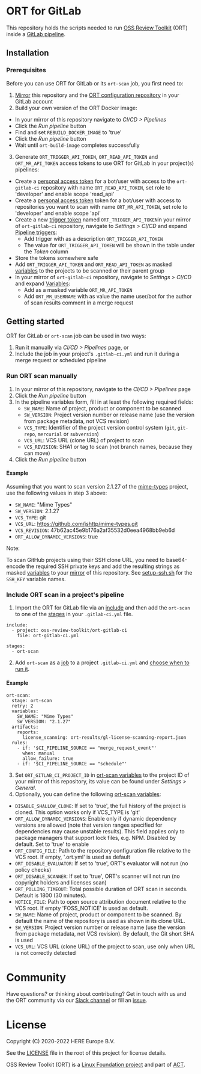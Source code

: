 # ORT for GitLab

This repository holds the scripts needed to run [OSS Review Toolkit][ort] (ORT) inside a [GitLab pipeline][gitlab-pipelines].

## Installation

### Prerequisites

Before you can use ORT for GitLab or its `ort-scan` job, you first need to:

1. [Mirror][gitlab-mirror] this repository and the [ORT configuration repository][ort-configuration-repo] in your GitLab account
2. Build your own version of the ORT Docker image:
  * In your mirror of this repository navigate to *CI/CD > Pipelines*
  * Click the *Run pipeline* button
  * Find and set `REBUILD_DOCKER_IMAGE` to 'true'
  * Click the *Run pipeline* button
  * Wait until `ort-build-image` completes successfully
3. Generate `ORT_TRIGGER_API_TOKEN`,  `ORT_READ_API_TOKEN` and `ORT_MR_API_TOKEN` access tokens to use ORT for GitLab in your project(s) pipelines:
  * Create a [personal access token][gitlab-personal-access-tokens] for a bot/user with access to the `ort-gitlab-ci` repository with name `ORT_READ_API_TOKEN`, set role to 'developer' and enable scope 'read_api'
  * Create a [personal access token][gitlab-personal-access-tokens] token for a bot/user with access to repositories you want to scan with name `ORT_MR_API_TOKEN`, set role to 'developer' and enable scope 'api'
  * Create a new [trigger token][gitlab-trigger-token] named `ORT_TRIGGER_API_TOKEN`in your mirror of `ort-gitlab-ci` repository, navigate to *Settings > CI/CD* and expand [Pipeline triggers][gitlab-trigger-token]:
    * Add trigger with as a description `ORT_TRIGGER_API_TOKEN`
    * The value for `ORT_TRIGGER_API_TOKEN` will be shown in the table under the _Token_ column
  * Store the tokens somewhere safe
  * Add `ORT_TRIGGER_API_TOKEN` and `ORT_READ_API_TOKEN` as masked [variables][gitlab-variables] to the projects to be scanned or their parent group
  * In your mirror of `ort-gitlab-ci` repository, navigate to *Settings > CI/CD* and expand [Variables][gitlab-variables]:
    * Add as a masked variable `ORT_MR_API_TOKEN` 
    * Add `ORT_MR_USERNAME` with as value the name user/bot for the author of scan results comment in a merge request

## Getting started

ORT for GitLab or `ort-scan` job can be used in two ways:

1. Run it manually via *CI/CD > Pipelines* page, or
2. Include the job in your project's `.gitlab-ci.yml` and run it during a merge request or scheduled pipeline

### Run ORT scan manually

1. In your mirror of this repository, navigate to the *CI/CD > Pipelines* page
2. Click the *Run pipeline* button
3. In the pipeline variables form, fill in at least the following required fields:
   - `SW_NAME`: Name of project, product or component to be scanned
   - `SW_VERSION`: Project version number or release name (use the version from package metadata, not VCS revision)
   - `VCS_TYPE`: Identifier of the project version control system (`git`, `git-repo`, `mercurial` or `subversion`)
   - `VCS_URL`: VCS URL (clone URL) of project to scan
   - `VCS_REVISION`: SHA1 or tag to scan (not branch names, because they can move)
4. Click the *Run pipeline* button

#### Example

Assuming that you want to scan version 2.1.27 of the [mime-types][mime-types] project, use the following values in step 3 above:

- `SW_NAME`: "Mime Types"
- `SW_VERSION`: 2.1.27
- `VCS_TYPE`: git
- `VCS_URL`: https://github.com/jshttp/mime-types.git
- `VCS_REVISION`: 47b62ac45e9b176a2af35532d0eea4968bb9eb6d
- `ORT_ALLOW_DYNAMIC_VERSIONS`: true

Note:

To scan GitHub projects using their SSH clone URL, you need to base64-encode the required SSH private keys and add the resulting strings as masked [variables][gitlab-variables] to your [mirror][gitlab-mirror] of this repository. See [setup-ssh.sh](./scripts/setup-ssh.sh) for the `SSH_KEY` variable names.

### Include ORT scan in a project's pipeline
1. Import the ORT for GitLab file via an [include][gitlab-include] and then add the `ort-scan` to one of the [stages][gitlab-stages] in your `.gitlab-ci.yml` file.

```
include:
  - project: oss-review-toolkit/ort-gitlab-ci
    file: ort-gitlab-ci.yml

stages:
  - ort-scan
```

2. Add `ort-scan` as a [job][gitlab-job] to a project `.gitlab-ci.yml` and [choose when to run it][gitlab-job-control].

#### Example

```
ort-scan:
  stage: ort-scan
  retry: 2
  variables:
    SW_NAME: "Mime Types"
    SW_VERSION: "2.1.27"
  artifacts:
    reports:
      license_scanning: ort-results/gl-license-scanning-report.json
  rules:
    - if: '$CI_PIPELINE_SOURCE == "merge_request_event"'
      when: manual
      allow_failure: true
    - if: '$CI_PIPELINE_SOURCE == "schedule"'
```

3. Set `ORT_GITLAB_CI_PROJECT_ID` in [ort-scan variables][gitlab-variables] to the project ID of your mirror of this repository, its value can be found under *Settings > General*.
4. Optionally, you can define the following [ort-scan variables][gitlab-variables]:

- `DISABLE_SHALLOW_CLONE`: If set to 'true', the full history of the project is cloned. This option works only if VCS_TYPE is 'git'
- `ORT_ALLOW_DYNAMIC_VERSIONS`: Enable only if dynamic dependency versions are allowed (note that version ranges specified for dependencies may cause unstable results). This field applies only to package managers that support lock files, e.g. NPM. Disabled by default. Set to 'true' to enable
- `ORT_CONFIG_FILE`: Path to the repository configuration file relative to the VCS root. If empty, '.ort.yml' is used as default
- `ORT_DISABLE_EVALUATOR`: If set to 'true', ORT's evaluator will not run (no policy checks)
- `ORT_DISABLE_SCANNER`: If set to 'true', ORT's scanner will not run (no copyright holders and licenses scan)
- `ORT_POLLING_TIMEOUT`: Total possible duration of ORT scan in seconds. Default is 1800 (30 minutes).
- `NOTICE_FILE`: Path to open source attribution document relative to the VCS root. If empty 'FOSS_NOTICE' is used as default.
- `SW_NAME`: Name of project, product or component to be scanned. By default the name of the repository is used as shown in its clone URL.
- `SW_VERSION`: Project version number or release name (use the version from package metadata, not VCS revision). By default, the Git short SHA is used
- `VCS_URL`: VCS URL (clone URL) of the project to scan, use only when URL is not correctly detected

# Community

Have questions? or thinking about contributing? Get in touch with us and the ORT community via our [Slack channel][ort-slack-join] or fill an [issue][ort-gitlab-ci-issue]. 

# License

Copyright (C) 2020-2022 HERE Europe B.V.

See the [LICENSE](./LICENSE) file in the root of this project for license details.

OSS Review Toolkit (ORT) is a [Linux Foundation project](https://www.linuxfoundation.org) and part of [ACT](https://automatecompliance.org/).

[gitlab-include]: https://docs.gitlab.com/ee/ci/yaml/#include
[gitlab-job]: https://docs.gitlab.com/ee/ci/jobs
[gitlab-job-control]: https://docs.gitlab.com/ee/ci/jobs/job_control.html
[gitlab-mirror]: https://docs.gitlab.com/ee/user/project/repository/mirror
[gitlab-personal-access-tokens]: https://docs.gitlab.com/ee/user/profile/personal_access_tokens.html
[gitlab-pipelines]: https://docs.gitlab.com/ee/ci/pipelines/
[gitlab-project-access-tokens]: https://docs.gitlab.com/ee/user/project/settings/project_access_tokens.html#creating-a-project-access-token
[gitlab-stages]: https://docs.gitlab.com/ee/ci/yaml/#stages
[gitlab-trigger-token]: https://docs.gitlab.com/ee/ci/triggers/#adding-a-new-trigger
[gitlab-variables]: https://docs.gitlab.com/ee/ci/variables/#create-a-custom-variable-in-the-ui
[mime-types]: https://github.com/jshttp/mime-types.git
[ort]: https://github.com/oss-review-toolkit/ort
[ort-configuration-repo]: https://github.com/oss-review-toolkit/ort-config
[ort-gitlab-ci-issue]: https://github.com/oss-review-toolkit/ort-gitlab-ci/issues
[ort-slack-join]: https://join.slack.com/t/ort-talk/shared_invite/enQtMzk3MDU5Njk0Njc1LThiNmJmMjc5YWUxZTU4OGI5NmY3YTFlZWM5YTliZmY5ODc0MGMyOWIwYmRiZWFmNGMzOWY2NzVhYTI0NTJkNmY 

